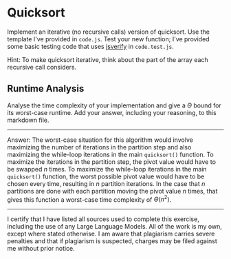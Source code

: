 # Quicksort

Implement an iterative (no recursive calls) version of quicksort. Use the
template I've provided in `code.js`. Test your new function; I've provided some
basic testing code that uses [jsverify](https://jsverify.github.io/) in
`code.test.js`.

Hint: To make quicksort iterative, think about the part of the array each
recursive call considers.

## Runtime Analysis

Analyse the time complexity of your implementation and give a $\Theta$ bound for
its worst-case runtime. Add your answer, including your reasoning, to this
markdown file.

---

Answer: The worst-case situation for this algorithm would involve maximizing the number of iterations in the partition step and also maximizing the while-loop iterations in the main `quicksort()` function. To maximize the iterations in the partition step, the pivot value would have to be swapped *n* times. To maximize the while-loop iterations in the main `quicksort()` function, the worst possible pivot value would have to be chosen every time, resulting in *n* partition iterations. In the case that *n* partitions are done with each partition moving the pivot value *n* times, that gives this function a worst-case time complexity of $\Theta(n^2)$.

---

I certify that I have listed all sources used to complete this exercise, including the use
of any Large Language Models. All of the work is my own, except where stated
otherwise. I am aware that plagiarism carries severe penalties and that if plagiarism is
suspected, charges may be filed against me without prior notice.

